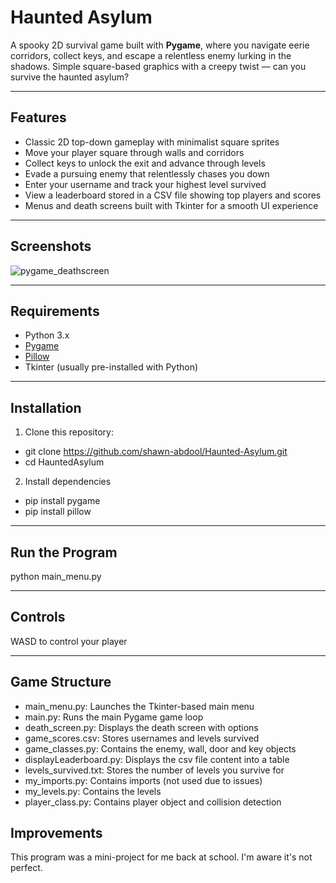 # Haunted Asylum

A spooky 2D survival game built with **Pygame**, where you navigate eerie corridors, collect keys, and escape a relentless enemy lurking in the shadows. Simple square-based graphics with a creepy twist — can you survive the haunted asylum?

---

## Features

- Classic 2D top-down gameplay with minimalist square sprites  
- Move your player square through walls and corridors  
- Collect keys to unlock the exit and advance through levels  
- Evade a pursuing enemy that relentlessly chases you down  
- Enter your username and track your highest level survived  
- View a leaderboard stored in a CSV file showing top players and scores  
- Menus and death screens built with Tkinter for a smooth UI experience  

---

## Screenshots

![pygame_deathscreen](https://github.com/user-attachments/assets/f051a994-e196-4ea9-9a80-80f8c811e7a5)


---

## Requirements

- Python 3.x  
- [Pygame](https://www.pygame.org/news)  
- [Pillow](https://python-pillow.org/)  
- Tkinter (usually pre-installed with Python)

---

## Installation

1. Clone this repository:

- git clone https://github.com/shawn-abdool/Haunted-Asylum.git
- cd HauntedAsylum

2. Install dependencies

- pip install pygame
- pip install pillow

---

## Run the Program

python main_menu.py

---

## Controls

WASD to control your player

---

## Game Structure

- main_menu.py: Launches the Tkinter-based main menu
- main.py: Runs the main Pygame game loop
- death_screen.py: Displays the death screen with options
- game_scores.csv: Stores usernames and levels survived
- game_classes.py: Contains the enemy, wall, door and key objects
- displayLeaderboard.py: Displays the csv file content into a table
- levels_survived.txt: Stores the number of levels you survive for
- my_imports.py: Contains imports (not used due to issues)
- my_levels.py: Contains the levels
- player_class.py: Contains player object and collision detection

## Improvements

This program was a mini-project for me back at school.
I'm aware it's not perfect.
